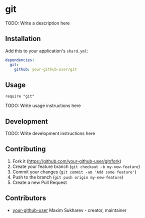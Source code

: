 # git

TODO: Write a description here

## Installation

Add this to your application's `shard.yml`:

```yaml
dependencies:
  git:
    github: your-github-user/git
```

## Usage

```crystal
require "git"
```

TODO: Write usage instructions here

## Development

TODO: Write development instructions here

## Contributing

1. Fork it (<https://github.com/your-github-user/git/fork>)
2. Create your feature branch (`git checkout -b my-new-feature`)
3. Commit your changes (`git commit -am 'Add some feature'`)
4. Push to the branch (`git push origin my-new-feature`)
5. Create a new Pull Request

## Contributors

- [your-github-user](https://github.com/your-github-user) Maxim Sukharev - creator, maintainer
